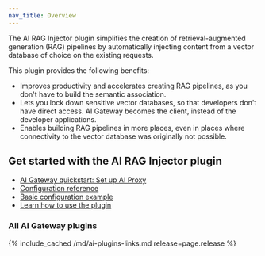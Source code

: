 ```yaml
---
nav_title: Overview
---
```


The AI RAG Injector plugin simplifies the creation of retrieval-augmented generation (RAG) pipelines by automatically injecting content from a vector database of choice on the existing requests.

This plugin provides the following benefits:
* Improves productivity and accelerates creating RAG pipelines, as you don't have to build the semantic association.
* Lets you lock down sensitive vector databases, so that developers don't have direct access. AI Gateway becomes the client, instead of the developer applications.
* Enables building RAG pipelines in more places, even in places where connectivity to the vector database was originally not possible.

## Get started with the AI RAG Injector plugin

* [AI Gateway quickstart: Set up AI Proxy](/gateway/latest/get-started/ai-gateway/)
* [Configuration reference](/hub/kong-inc/ai-rag-injector/configuration/)
* [Basic configuration example](/hub/kong-inc/ai-rag-injector/how-to/basic-example/)
* [Learn how to use the plugin](/hub/kong-inc/ai-rag-injector/how-to/)

### All AI Gateway plugins

{% include_cached /md/ai-plugins-links.md release=page.release %}
